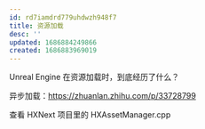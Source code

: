 ```yaml
---
id: rd7iamdrd779uhdwzh948f7
title: 资源加载
desc: ''
updated: 1686884249866
created: 1686883969019
---
```


Unreal Engine 在资源加载时，到底经历了什么？

异步加载：https://zhuanlan.zhihu.com/p/33728799

查看 HXNext 项目里的 HXAssetManager.cpp

